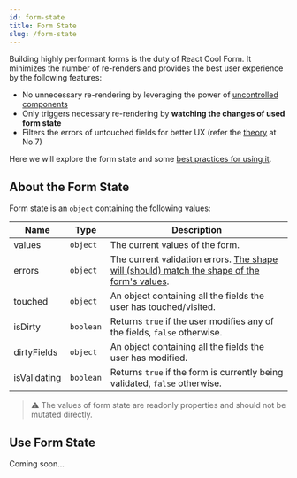 ```yaml
---
id: form-state
title: Form State
slug: /form-state
---
```


Building highly performant forms is the duty of React Cool Form. It minimizes the number of re-renders and provides the best user experience by the following features:

- No unnecessary re-rendering by leveraging the power of [uncontrolled components](https://reactjs.org/docs/uncontrolled-components.html)
- Only triggers necessary re-rendering by **watching the changes of used form state**
- Filters the errors of untouched fields for better UX (refer the [theory](https://www.nngroup.com/articles/errors-forms-design-guidelines) at No.7)

Here we will explore the form state and some [best practices for using it](#use-form-state).

## About the Form State

Form state is an `object` containing the following values:

| Name         | Type      | Description                                                                                                                   |
| ------------ | --------- | ----------------------------------------------------------------------------------------------------------------------------- |
| values       | `object`  | The current values of the form.                                                                                               |
| errors       | `object`  | The current validation errors. [The shape will (should) match the shape of the form's values](./validation-guide#how-to-run). |
| touched      | `object`  | An object containing all the fields the user has touched/visited.                                                             |
| isDirty      | `boolean` | Returns `true` if the user modifies any of the fields, `false` otherwise.                                                     |
| dirtyFields  | `object`  | An object containing all the fields the user has modified.                                                                    |
| isValidating | `boolean` | Returns `true` if the form is currently being validated, `false` otherwise.                                                   |

> ⚠️ The values of form state are readonly properties and should not be mutated directly.

## Use Form State

Coming soon...
